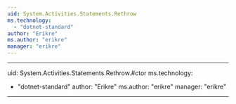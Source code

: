 ```yaml
---
uid: System.Activities.Statements.Rethrow
ms.technology: 
  - "dotnet-standard"
author: "Erikre"
ms.author: "erikre"
manager: "erikre"
---
```


---
uid: System.Activities.Statements.Rethrow.#ctor
ms.technology: 
  - "dotnet-standard"
author: "Erikre"
ms.author: "erikre"
manager: "erikre"
---
